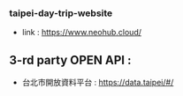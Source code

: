 ### taipei-day-trip-website

* link : https://www.neohub.cloud/ 

## 3-rd party OPEN API :  
  * 台北市開放資料平台 : https://data.taipei/#/
